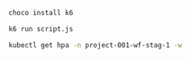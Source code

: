 ```bash
choco install k6
```

```bash
k6 run script.js
```

```bash
kubectl get hpa -n project-001-wf-stag-1 -w
```
